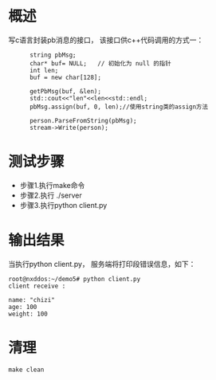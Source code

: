# 概述
写c语言封装pb消息的接口， 该接口供c++代码调用的方式一：
```
      string pbMsg;
      char* buf= NULL;   // 初始化为 null 的指针
      int len;
      buf = new char[128];

      getPbMsg(buf, &len);
      std::cout<<"len"<<len<<std::endl;
      pbMsg.assign(buf, 0, len);//使用string类的assign方法

      person.ParseFromString(pbMsg);
      stream->Write(person);
```
# 测试步骤
- 步骤1.执行make命令
- 步骤2.执行 ./server
- 步骤3.执行python client.py
# 输出结果
当执行python client.py， 服务端将打印段错误信息，如下：
```
root@nxddos:~/demo5# python client.py
client receive :

name: "chizi"
age: 100
weight: 100
```
# 清理
```
make clean
```
